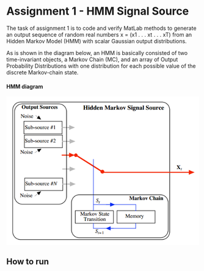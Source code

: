  # Assignment 1 - HMM Signal Source
 
 The task of assignment 1 is to code and verify MatLab methods to generate an output sequence of random real numbers x = (x1 . . . xt . . . xT) from an Hidden Markov Model (HMM) with scalar Gaussian output distributions.
 
 As is shown in the diagram below, an HMM is basically consisted of two time-invariant objects, a Markov Chain (MC), and an array of Output Probability Distributions with one distribution for each possible value of the discrete Markov-chain state.
 
 #### HMM diagram 
  <p align="center">
    <img src="https://github.com/txzhao/Pattern-Recognition/blob/master/pic/HMM-diagram.png"/>
  </p>
  
  ## How to run
